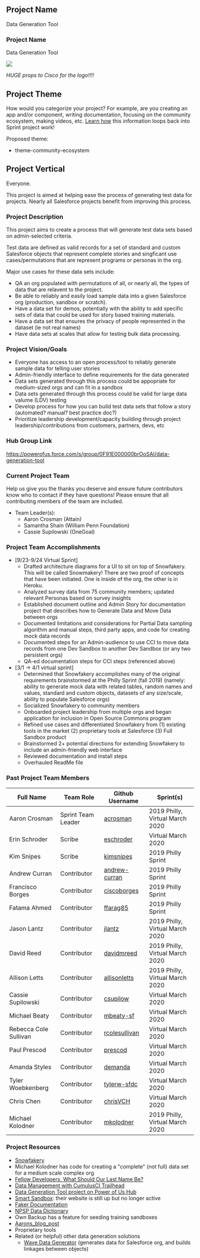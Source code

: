 ## Project Name
Data Generation Tool


### Project Name
Data Generation Tool

![](https://github.com/SFDO-Sprint-2019-Philadelphia/DataGenerationTool/blob/master/Assets/Data%20Generation%20Logo%20Idea%20v01_small.png)

_HUGE props to Cisco for the logo!!!!_

## Project Theme

How would you categorize your project? For example, are you creating an app and/or component, writing documentation, focusing on the community ecosystem, making videos, etc. [Learn how](https://github.com/SFDO-Community-Sprints/Welcome/wiki/SFDO-Community-Sprints-Topic-Overview) this information loops back into Sprint project work!

Proposed theme:
* theme-community-ecosystem

## Project Vertical
Everyone.

This project is aimed at helping ease the process of generating test data for projects. Nearly all Salesforce projects benefit from improving this process.

### Project Description
This project aims to create a process that will generate test data sets based on admin-selected criteria.

Test data are defined as valid records for a set of standard and custom Salesforce objects that represent complete stories and singficant use cases/permutations that are represent programs or personas in the org.

Major use cases for these data sets include:
* QA an org populated with permutations of all, or nearly all, the types of data that are relavent to the project.
* Be able to reliably and easily load sample data into a given Salesforce org (production, sandbox or scratch).
* Have a data set for demos, potentially with the ability to add specific sets of data that could be used for story based training materials.
* Have a data set that ensures the privacy of people represented in the dataset (ie not real names)
* Have data sets at scales that allow for testing bulk data processing.

### Project Vision/Goals
* Everyone has access to an open process/tool to reliably generate sample data for telling user stories
* Admin-friendly interface to define requirements for the data generated
* Data sets generated through this process could be appopriate for medium-sized orgs and can fit in a sandbox
* Data sets generated through this process could be valid for large data valume (LDV) testing
* Develop process for how you can build test data sets that follow a story (automated? manual? best practice doc?)
* Prioritize leadership development/capacity building through project leadership/contributions from customers, partners, devs, etc

### Hub Group Link
https://powerofus.force.com/s/group/0F91E000000brOoSAI/data-generation-tool

### Current Project Team
Help us give you the thanks you deserve and ensure future contributors know who to contact if they have questions! Please ensure that all contributing members of the team are included.
* Team Leader(s):
    * Aaron Crosman (Attain)
    * Samantha Shain (William Penn Foundation)
    * Cassie Supilowski (OneGoal)

### Project Team Accomplishments
* [9/23-9/24 Virtual Sprint]
    * Drafted architecture diagrams for a UI to sit on top of Snowfakery.  This will be called Snowmakery!  There are two proof of concepts that have been initiated.  One is inside of the org, the other is in Heroku.
    * Analyzed survey data from 75 community members; updated relevant Personas based on survey insights
    * Established document outline and Admin Story for documentation project that describes how to Generate Data and Move Data between orgs
    * Documented limitations and considerations for Partial Data sampling algorithm and manual steps, third party apps, and code for creating mock data records
    * Documented steps for an Admin-audience to use CCI to move data records from one Dev Sandbox to another Dev Sandbox (or any two persistent orgs)
    * QA-ed documentation steps for CCI steps (referenced above)
* [3/1 -> 4/1 virtual sprint]
    * Determined that Snowfakery accomplishes many of the original requirements brainstormed at the Philly Sprint (fall 2019) (namely: ability to generate mock data with related tables, random names and values, standard and custom objects, datasets of any size/scale, ability to populate Salesforce orgs)
    * Socialized Snowfakery to community members
    * Onboarded project leadership from multiple orgs and began application for inclusion in Open Source Commons program
    * Refined use cases and differentiated Snowfakery from (1) existing tools in the market (2) proprietary tools at Salesforce (3) Full Sandbox product
    * Brainstormed 2+ potential directions for extending Snowfakery to include an admin-friendly web interface
    * Reviewed documentation and install steps
    * Overhauled ReadMe file

### Past Project Team Members

Full Name              | Team Role          | Github Username                                   | Sprint(s)
------------           | -------------      | -------------                                     | -------------
Aaron Crosman          | Sprint Team Leader | [acrosman](https://github.com/acrosman)           |2019 Philly, Virtual March 2020
Erin Schroder          | Scribe             | [eschroder](https://github.com/eschroder)         |Virtual March 2020
Kim Snipes             | Scribe             | [kimsnipes](https://github.com/kimsnipes)         |2019 Philly Sprint
Andrew Curran          | Contributor        | [andrew-curran](https://github.com/andrew-curran) |2019 Philly Sprint
Francisco Borges       | Contributor        | [ciscoborges](https://github.com/ciscoborges)     |2019 Philly Sprint
Fatama Ahmed           | Contributor        | [ffarag85](https://github.com/ffarag85)           |2019 Philly Sprint
Jason Lantz            | Contributor        | [jlantz](https://github.com/jlantz)               |2019 Philly, Virtual March 2020
David Reed             | Contributor        | [davidmreed](https://github.com/davidmreed)       |2019 Philly, Virtual March 2020
Allison Letts          | Contributor        | [allisonletts](https://github.com/allisonletts)   |2019 Philly, Virtual March 2020
Cassie Supilowski      | Contributor        | [csupilow](https://github.com/csupilow)           |Virtual March 2020
Michael Beaty          | Contributor        | [mbeaty-sf](https://github.com/mbeaty-sf)         |Virtual March 2020
Rebecca Cole Sullivan  | Contributor        | [rcolesullivan](https://github.com/rcolesullivan) |Virtual March 2020
Paul Prescod           | Contributor        | [prescod](https://github.com/prescod)             |Virtual March 2020
Amanda Styles          | Contributor        | [demanda](https://github.com/demanda)             |Virtual March 2020
Tyler Woebkenberg      | Contributor        | [tylerw-sfdc](https://github.com/tylerw-sfdc)     |Virtual March 2020
Chris Chen             | Contributor        | [chrisVCH](https://github.com/chrisVCH)           |Virtual March 2020
Michael Kolodner       | Contributor        | [mkolodner](https://github.com/mkolodner)         |2019 Philly, Virtual March 2020

### Project Resources
* [Snowfakery](https://github.com/SFDO-Tooling/Snowfakery)
* Michael Kolodner has code for creating a "complete" (not full) data set for a medium scale complex org
* [Fellow Developers, What Should Our Last Name Be?](https://dev.to/roygreenfeld/fellow-developers-what-should-our-last-name-be-cle)
* [Data Management with CumulusCI Trailhead](https://trailhead.salesforce.com/en/content/learn/modules/data-management-with-cumulusci?trail_id=build-applications-with-cumulusci)
* [Data Generation Tool project on Power of Us Hub](https://powerofus.force.com/s/group/0F91E000000brOoSAI/data-generation-tool)
* [Smart Sandbox](https://www.smartsandbox.com/index.html): their website is still up but no longer active
* [Faker Documentation](https://faker.readthedocs.io/en/master/)
* [NPSP Data Dictionary](https://attain-projects.quip.com/yD1wAsdz1m1Q/NPSP-Public-Data-Dictionary)
* Own Backup has a feature for seeding training sandboxes
* [Aarons_blog_post](https://spinningcode.org/2016/09/bad-data-systems-do-not-justify-sexist-your-behavior/)
* Proprietary tools
* Related (or helpful) other data generation solutions
    * [Wave Data Generator](https://github.com/ttse-sfdc/sfdc-wave-data-generator) (generates data for Salesforce org, and builds linkages between objects)
